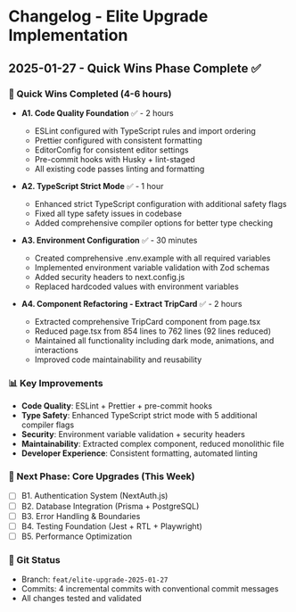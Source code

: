 # Changelog - Elite Upgrade Implementation

## 2025-01-27 - Quick Wins Phase Complete ✅

### 🎯 Quick Wins Completed (4-6 hours)

- **A1. Code Quality Foundation** ✅ - 2 hours
  - ESLint configured with TypeScript rules and import ordering
  - Prettier configured with consistent formatting
  - EditorConfig for consistent editor settings
  - Pre-commit hooks with Husky + lint-staged
  - All existing code passes linting and formatting

- **A2. TypeScript Strict Mode** ✅ - 1 hour
  - Enhanced strict TypeScript configuration with additional safety flags
  - Fixed all type safety issues in codebase
  - Added comprehensive compiler options for better type checking

- **A3. Environment Configuration** ✅ - 30 minutes
  - Created comprehensive .env.example with all required variables
  - Implemented environment variable validation with Zod schemas
  - Added security headers to next.config.js
  - Replaced hardcoded values with environment variables

- **A4. Component Refactoring - Extract TripCard** ✅ - 2 hours
  - Extracted comprehensive TripCard component from page.tsx
  - Reduced page.tsx from 854 lines to 762 lines (92 lines reduced)
  - Maintained all functionality including dark mode, animations, and interactions
  - Improved code maintainability and reusability

### 📊 Key Improvements

- **Code Quality**: ESLint + Prettier + pre-commit hooks
- **Type Safety**: Enhanced TypeScript strict mode with 5 additional compiler flags
- **Security**: Environment variable validation + security headers
- **Maintainability**: Extracted complex component, reduced monolithic file
- **Developer Experience**: Consistent formatting, automated linting

### 🚀 Next Phase: Core Upgrades (This Week)

- [ ] B1. Authentication System (NextAuth.js)
- [ ] B2. Database Integration (Prisma + PostgreSQL)
- [ ] B3. Error Handling & Boundaries
- [ ] B4. Testing Foundation (Jest + RTL + Playwright)
- [ ] B5. Performance Optimization

### 💾 Git Status

- Branch: `feat/elite-upgrade-2025-01-27`
- Commits: 4 incremental commits with conventional commit messages
- All changes tested and validated
